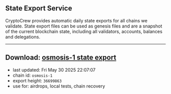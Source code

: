 ## State Export Service
CryptoCrew provides automatic daily state exports for all chains we validate. State export files can be used as genesis files and are a snapshot of the current blockchain state, including all validators, accounts, balances and delegations.

---
**Download: [osmosis-1 state export](https://dl-eu2.ccvalidators.com/SERVICE/osmosis/osmosis-1_export_36699863.json)**
---

- last updated: Fri May 30 2025 22:07:07
- chain id: `osmosis-1`
- export height: `36699863`
- use for: airdrops, local tests, chain recovery
